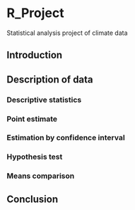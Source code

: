 # R_Project
Statistical analysis project of climate data

## Introduction

## Description of data
### Descriptive statistics
### Point estimate
### Estimation by confidence interval
### Hypothesis test
### Means comparison

## Conclusion
